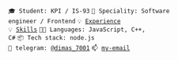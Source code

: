 <code>🎓 Student: KPI / IS-93</code>
<code>👷 Speciality: Software engineer / Frontend</code>
<code>💡 [Experience](EXPERIENCE.md)</code><br>
<code>💡 [Skills](SKILLS.md)</code>
<code>🧑‍💻 Languages: JavaScript, C++, C#</code>
<code>📦 Tech stack: node.js</code><br>
<code>💬 telegram: [@dimas_7001](https://telegram.me/dimas_7001)</code>
<code>📫 [my-email](mailto:ba.dm.ig.bdi@gmail.com)</code>
